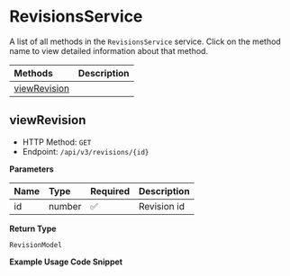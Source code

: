 # RevisionsService

A list of all methods in the `RevisionsService` service. Click on the method name to view detailed information about that method.

| Methods                       | Description |
| :---------------------------- | :---------- |
| [viewRevision](#viewrevision) |             |

## viewRevision

- HTTP Method: `GET`
- Endpoint: `/api/v3/revisions/{id}`

**Parameters**

| Name | Type   | Required | Description |
| :--- | :----- | :------- | :---------- |
| id   | number | ✅       | Revision id |

**Return Type**

`RevisionModel`

**Example Usage Code Snippet**

```mcp

```

<!-- This file was generated by liblab | https://liblab.com/ -->
